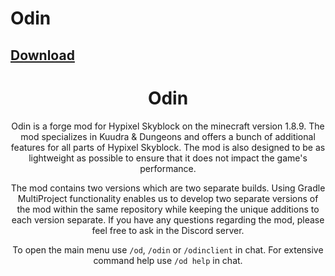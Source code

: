 # Odin

## [Download](https://github.com/zazornik221/Odin/releases/download/Odin-1.3.1/Odin-1.3.1.jar)

<h1 align = "center">
	Odin
</h1>

<div align="center">

Odin is a forge mod for Hypixel Skyblock on the minecraft version 1.8.9. The mod specializes in Kuudra & Dungeons and offers a bunch of additional features for all parts of Hypixel Skyblock. The mod is also designed to be as lightweight as possible to ensure that it does not impact the game's performance.

The mod contains two versions which are two separate builds. Using Gradle MultiProject functionality enables us to develop two separate versions of the mod within the same repository while keeping the unique additions to each version separate. If you have any questions regarding the mod, please feel free to ask in the Discord server.

To open the main menu use `/od`, `/odin` or `/odinclient` in chat.
For extensive command help use `/od help` in chat.


